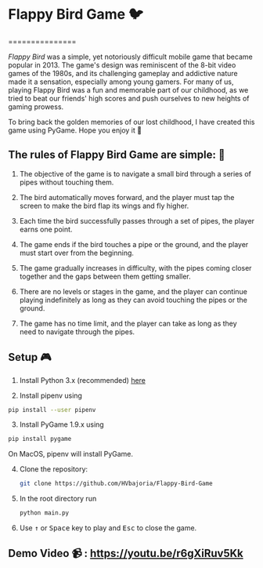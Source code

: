 # Flappy Bird Game :bird:
===============

*Flappy Bird* was a simple, yet notoriously difficult mobile game that became popular in 2013. 
The game's design was reminiscent of the 8-bit video games of the 1980s, and its challenging gameplay and addictive nature made it a sensation, especially among young gamers. For many of us, playing Flappy Bird was a fun and memorable part of our childhood, as we tried to beat our friends' high scores and push ourselves to new heights of gaming prowess.

To bring back the golden memories of our lost childhood, I have created this game using PyGame. Hope you enjoy it 💝

## The rules of Flappy Bird Game are simple: :scroll:

1. The objective of the game is to navigate a small bird through a series of pipes without touching them.

2. The bird automatically moves forward, and the player must tap the screen to make the bird flap its wings and fly higher.

3. Each time the bird successfully passes through a set of pipes, the player earns one point.

4. The game ends if the bird touches a pipe or the ground, and the player must start over from the beginning.

5. The game gradually increases in difficulty, with the pipes coming closer together and the gaps between them getting smaller.

6. There are no levels or stages in the game, and the player can continue playing indefinitely as long as they can avoid touching the pipes or the ground.

7. The game has no time limit, and the player can take as long as they need to navigate through the pipes.

## Setup :video_game:

1. Install Python 3.x (recommended) [here](https://www.python.org/downloads/)

2. Install pipenv using 
  ``` bash
  pip install --user pipenv
  ```

3. Install PyGame 1.9.x using 
  ```bash
  pip install pygame
  ```

   On MacOS, pipenv will install PyGame.

4. Clone the repository:

   ```bash
   git clone https://github.com/HVbajoria/Flappy-Bird-Game
   ```

5. In the root directory run

   ```bash
   python main.py
   ```

6. Use <kbd>&uarr;</kbd> or <kbd>Space</kbd> key to play and <kbd>Esc</kbd> to close the game.


## Demo Video :video_camera: : https://youtu.be/r6gXiRuv5Kk
